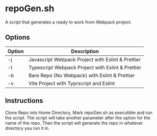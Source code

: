 # repoGen.sh

A script that generates a ready to work from Webpack project.

## Options

| Option | Description                                       |
| ------ | ------------------------------------------------- |
| -j     | Javascript Webpack Project with Eslint & Prettier |
| -t     | Typescript Webpack Project with Eslint & Prettier |
| -b     | Bare Repo (No Webpack) with Eslint & Prettier     |
| -v     | Vite Project with Typrscript and Eslint           |
## Instructions

Clone Repo into Home Directory, Mark repoGen.sh as executible and run the
script. The script will take another parameter after the option for the name of
the repo. Then the script will generate the repo in whatever directory you run
it in.
